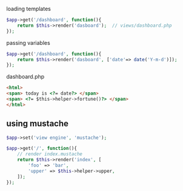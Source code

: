 
loading templates

```php
$app->get('/dashboard', function(){
	return $this->render('dasboard');  // views/dashboard.php
});
```

passing variables

```php
$app->get('/dashboard', function(){
	return $this->render('dasboard', ['date'=> date('Y-m-d')]);
});
```

dashboard.php

```html
<html>
<span> today is <?= date?> </span>
<span> <?= $this->helper->fortune()?> </span>
</html>
```

## using mustache

```php
$app->set('view engine', 'mustache');

$app->get('/', function(){
	// render index.mustache
	return $this->render('index', [
		'foo' => 'bar',
		'upper' => $this->helper->upper,
	]);
});
```
